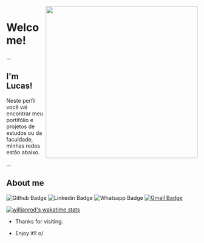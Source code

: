 <img align="right" width="400" height="400" src="https://www.celsonunes.com.br/wp-content/uploads/2018/05/java-logo-300x300.png">
 
# Welcome!

...

## I'm Lucas!
 
Neste perfil você vai encontrar meu portifólio e projetos de estudos ou da faculdade, minhas redes estão abaixo.
 
... 
## About me 
![Github Badge](https://img.shields.io/badge/-Github-000?style=flat-square&logo=Github&logoColor=white&link=https://github.com/lucasDEV20)
![Linkedin Badge](https://img.shields.io/badge/-LinkedIn-blue?style=flat-square&logo=Linkedin&logoColor=white&link=https://www.linkedin.com/feed/)
![Whatsapp Badge](https://img.shields.io/badge/-Whatsapp-4CA143?style=flat-square&labelColor=4CA143&logo=whatsapp&logoColor=white&link=https://api.whatsapp.com/send?phone=https://api.whatsapp.com/send?phone=5562981593943&text=ola)
[![Gmail Badge](https://img.shields.io/badge/-Gmail-c14438?style=flat-square&logo=Gmail&logoColor=white&link=mailto:seu_email)](mailto:lucasgoias11@gmail.com)

[![willianrod's wakatime stats](https://github-readme-stats.vercel.app/api/wakatime?lucasDEV20=willianrod)](https://github.com/anuraghazra/github-readme-stats)

 
- Thanks for visiting. 
 
- Enjoy it!! o/
